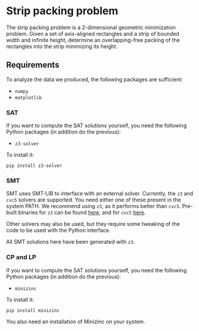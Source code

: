 # Strip packing problem
The strip packing problem is a 2-dimensional geometric minimization problem. Given a set of axis-aligned rectangles and a strip of bounded width and infinite height, determine an overlapping-free packing of the rectangles into the strip minimizing its height. 

## Requirements
To analyze the data we produced, the following packages are sufficient:
 - ``numpy``
 - ``matplotlib``

### SAT
If you want to compute the SAT solutions yourself, you need the following Python packages (in addition do the previous):
 - ``z3-solver``

To install it:
```
pip install z3-solver
```

### SMT
SMT uses SMT-LIB to interface with an external solver. Currently, the ``z3`` and ``cvc5`` solvers are supported. You need either one of these present in 
the system PATH. We recommend using ``z3``, as it performs better than ``cvc5``. Pre-built binaries for ``z3`` can be found [here](https://github.com/Z3Prover/z3), and for ``cvc5`` [here](https://github.com/cvc5/cvc5/releases/).

Other solvers may also be used, but they require some tweaking of the code to be used with the Python interface.

All SMT solutions here have been generated with ``z3``.

### CP and LP
If you want to compute the SAT solutions yourself, you need the following Python packages (in addition do the previous):
 - ``minizinc``

To install it:
```
pip install minizinc
```

You also need an installation of Minizinc on your system.
